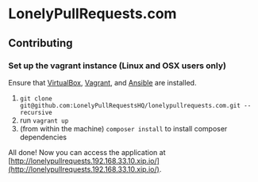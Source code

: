 # LonelyPullRequests.com

## Contributing

### Set up the vagrant instance (Linux and OSX users only)

Ensure that [VirtualBox](https://www.virtualbox.org), [Vagrant](http://www.vagrantup.com), and [Ansible](http://www.ansible.com) are installed.

1. `git clone git@github.com:LonelyPullRequestsHQ/lonelypullrequests.com.git --recursive`
2. run `vagrant up`
3. (from within the machine) `composer install` to install composer dependencies

All done! Now you can access the application at [http://lonelypullrequests.192.168.33.10.xip.io/](http://lonelypullrequests.192.168.33.10.xip.io/).
